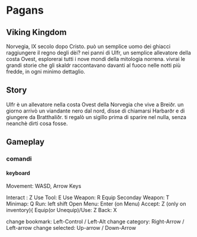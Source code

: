 # Pagans
## Viking Kingdom
Norvegia, IX secolo dopo Cristo. può un semplice uomo dei ghiacci raggiungere il regno degli dèi? 
nei panni di Ulfr, un semplice allevatore della costa Ovest, esplorerai tutti i nove
mondi della mitologia norrena. vivrai le grandi storie che gli skaldr raccontavano
davanti al fuoco nelle notti più fredde, in ogni minimo dettaglio. 

## Story
Ulfr è un allevatore nella costa Ovest della Norvegia che vive a Breiðr. un giorno arrivò un viandante nero dal nord,
disse di chiamarsi Harbarðr e di giungere da Bratthaliðr. ti regalò un sigillo prima di sparire nel nulla, senza neanchè 
dirti cosa fosse. 

## Gameplay
### comandi
#### keyboard
Movement: WASD, Arrow Keys

Interact : Z
Use Tool: E
Use Weapon: R
Equip Seconday Weapon: T
Minimap: Q
Run: left shift
Open Menu: Enter
(on Menu) Accept: Z
(only on inventory){
Equip(or Unequip)/Use: Z
Back: X

change bookmark: Left-Control / Left-Alt
change category: Right-Arrow /  Left-arrow
change selected: Up-arrow   /   Down-Arrow

